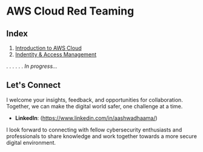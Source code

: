 # AWS Cloud Red Teaming

## Index

1. [Introduction to AWS Cloud](Introduction-to-AWS-Cloud.md)
2. [Indentity & Access Management](Indentity-&-Access-Management.md)

.
.
.
.
.
.
_In progress..._

## Let's Connect

I welcome your insights, feedback, and opportunities for collaboration. Together, we can make the digital world safer, one challenge at a time.

- **LinkedIn**: (https://www.linkedin.com/in/aashwadhaama/)

I look forward to connecting with fellow cybersecurity enthusiasts and professionals to share knowledge and work together towards a more secure digital environment.
